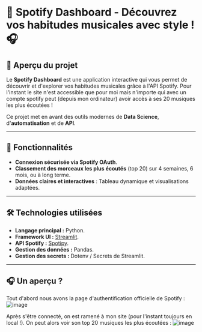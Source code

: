 # 🎵 Spotify Dashboard - Découvrez vos habitudes musicales avec style ! 🎧
## 📖 Aperçu du projet
Le **Spotify Dashboard** est une application interactive qui vous permet de découvrir et d'explorer vos habitudes musicales grâce à l'API Spotify. Pour l'instant le site n'est accessible que pour moi mais n'importe qui avec un compte spotify peut (depuis mon ordinateur) avoir accès à ses 20 musiques les plus écoutées !

Ce projet met en avant des outils modernes de **Data Science**, d'**automatisation** et de **API**. 

---

## 🚀 Fonctionnalités
- **Connexion sécurisée via Spotify OAuth**.
- **Classement des morceaux les plus écoutés** (top 20) sur 4 semaines, 6 mois, ou à long terme.
- **Données claires et interactives** : Tableau dynamique et visualisations adaptées.

---

## 🛠️ Technologies utilisées
- **Langage principal :** Python.
- **Framework UI :** [Streamlit](https://streamlit.io/).
- **API Spotify :** [Spotipy](https://spotipy.readthedocs.io/en/2.19.0/#).
- **Gestion des données :** Pandas.
- **Gestion des secrets :** Dotenv / Secrets de Streamlit.

---

## 🎧 Un aperçu ?
Tout d'abord nous avons la page d'authentification officielle de Spotify : 
![image](https://github.com/user-attachments/assets/97dda5db-3602-4bde-be62-86239f6910da)

Après s'être connecté, on est ramené à mon site (pour l'instant toujours en local !). On peut alors voir son top 20 musiques les plus écoutées : 
![image](https://github.com/user-attachments/assets/be780127-a235-4200-ad5d-e85892f1ebf9)
